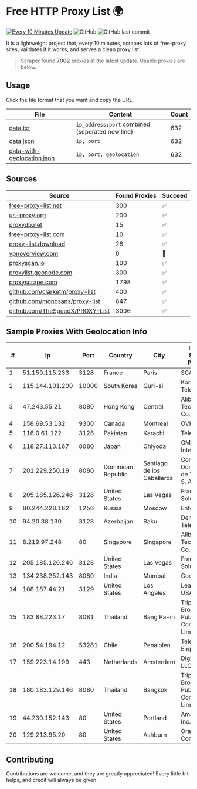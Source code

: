 
# Free HTTP Proxy List 🌍

[![Every 10 Minutes Update](https://github.com/mertguvencli/http-proxy-list/actions/workflows/main.yml/badge.svg?branch=main)](https://github.com/mertguvencli/http-proxy-list/actions/workflows/main.yml)
![GitHub](https://img.shields.io/github/license/mertguvencli/http-proxy-list)
![GitHub last commit](https://img.shields.io/github/last-commit/mertguvencli/http-proxy-list)

It is a lightweight project that, every 10 minutes, scrapes lots of free-proxy sites, validates if it works, and serves a clean proxy list.


> Scraper found **7002** proxies at the latest update. Usable proxies are below.

## Usage

Click the file format that you want and copy the URL.


|File|Content|Count|
|----|-------|-----|
|[data.txt](https://raw.githubusercontent.com/mertguvencli/http-proxy-list/main/proxy-list/data.txt)|`ip_address:port` combined (seperated new line)|632|
|[data.json](https://raw.githubusercontent.com/mertguvencli/http-proxy-list/main/proxy-list/data.json)|`ip, port`|632|
|[data-with-geolocation.json](https://raw.githubusercontent.com/mertguvencli/http-proxy-list/main/proxy-list/data-with-geolocation.json)|`ip, port, geolocation`|632|

## Sources

|Source|Found Proxies|Succeed|
|------|-------------|-------|
|[free-proxy-list.net](https://free-proxy-list.net)|300|✅|
|[us-proxy.org](https://www.us-proxy.org)|200|✅|
|[proxydb.net](http://proxydb.net)|15|✅|
|[free-proxy-list.com](https://free-proxy-list.com/?page=&port=&type%5B%5D=http&type%5B%5D=https&up_time=0&search=Search)|10|✅|
|[proxy-list.download](https://www.proxy-list.download/HTTP)|26|✅|
|[vpnoverview.com](https://vpnoverview.com/privacy/anonymous-browsing/free-proxy-servers)|0|🚫|
|[proxyscan.io](https://www.proxyscan.io)|100|✅|
|[proxylist.geonode.com](https://proxylist.geonode.com/api/proxy-list?limit=300&page=1&sort_by=lastChecked&sort_type=desc&protocols=http,https)|300|✅|
|[proxyscrape.com](https://api.proxyscrape.com/v2/?request=displayproxies&protocol=http&timeout=10000&country=all&ssl=all&anonymity=all)|1798|✅|
|[github.com/clarketm/proxy-list](https://raw.githubusercontent.com/clarketm/proxy-list/master/proxy-list-raw.txt)|400|✅|
|[github.com/monosans/proxy-list](https://raw.githubusercontent.com/monosans/proxy-list/main/proxies/http.txt)|847|✅|
|[github.com/TheSpeedX/PROXY-List](https://raw.githubusercontent.com/TheSpeedX/PROXY-List/master/http.txt)|3006|✅|


## Sample Proxies With Geolocation Info

|#|Ip|Port|Country|City|Internet Service Provider|
|-|--|----|-------|----|-------------------------|
|1|51.159.115.233|3128|France|Paris|SCALEWAY|
|2|115.144.101.200|10000|South Korea|Guri-si|Korea Telecom|
|3|47.243.55.21|8080|Hong Kong|Central|Alibaba (US) Technology Co., Ltd.|
|4|158.69.53.132|9300|Canada|Montreal|OVH SAS|
|5|116.0.61.122|3128|Pakistan|Karachi|Telecard|
|6|118.27.113.167|8080|Japan|Chiyoda|GMO Internet, Inc.|
|7|201.229.250.19|8080|Dominican Republic|Santiago de los Caballeros|Compañía Dominicana de Teléfonos S. A.|
|8|205.185.126.246|3128|United States|Las Vegas|FranTech Solutions|
|9|80.244.228.162|1256|Russia|Moscow|Enforta-MSK|
|10|94.20.38.130|3128|Azerbaijan|Baku|Delta Telecom|
|11|8.219.97.248|80|Singapore|Singapore|Alibaba (US) Technology Co., Ltd.|
|12|205.185.126.246|3128|United States|Las Vegas|FranTech Solutions|
|13|134.238.252.143|8080|India|Mumbai|Google LLC|
|14|108.187.44.21|3129|United States|Los Angeles|Leaseweb USA, Inc.|
|15|183.88.223.17|8081|Thailand|Bang Pa-in|Triple T Broadband Public Company Limited|
|16|200.54.194.12|53281|Chile|Penalolen|Telefonica Empresas|
|17|159.223.14.199|443|Netherlands|Amsterdam|DigitalOcean, LLC|
|18|180.183.129.146|8080|Thailand|Bangkok|Triple T Broadband Public Company Limited|
|19|44.230.152.143|80|United States|Portland|Amazon.com, Inc.|
|20|129.213.95.20|80|United States|Ashburn|Oracle Corporation|



## Contributing

Contributions are welcome, and they are greatly appreciated! Every
little bit helps, and credit will always be given.

